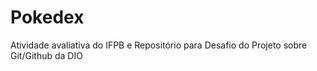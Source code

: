 # Pokedex
Atividade avaliativa do IFPB e Repositório para Desafio do Projeto sobre Git/Github da DIO
